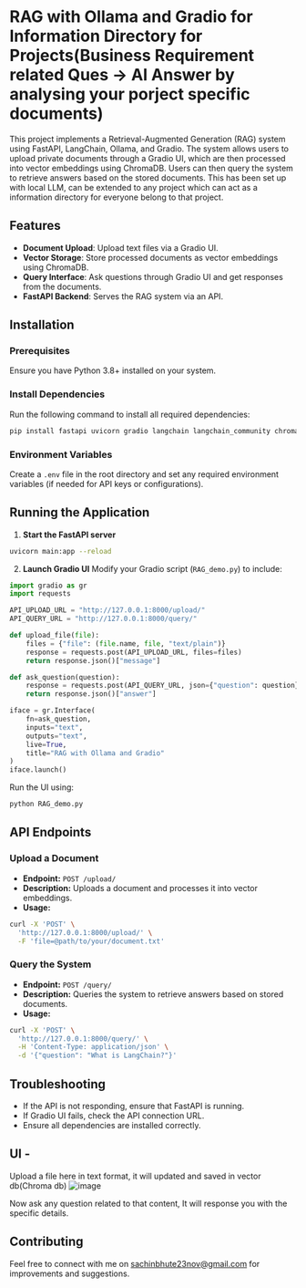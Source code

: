 # RAG with Ollama and Gradio for Information Directory for Projects(Business Requirement related Ques -> AI Answer by analysing your porject specific documents)

This project implements a Retrieval-Augmented Generation (RAG) system using FastAPI, LangChain, Ollama, and Gradio. The system allows users to upload private documents through a Gradio UI, which are then processed into vector embeddings using ChromaDB. Users can then query the system to retrieve answers based on the stored documents. This has been set up with local LLM, can be extended to any project which can act as a information directory for everyone belong to that project.

## Features

- **Document Upload**: Upload text files via a Gradio UI.
- **Vector Storage**: Store processed documents as vector embeddings using ChromaDB.
- **Query Interface**: Ask questions through Gradio UI and get responses from the documents.
- **FastAPI Backend**: Serves the RAG system via an API.

## Installation

### Prerequisites

Ensure you have Python 3.8+ installed on your system.

### Install Dependencies

Run the following command to install all required dependencies:

```sh
pip install fastapi uvicorn gradio langchain langchain_community chromadb ollama python-dotenv
```

### Environment Variables

Create a `.env` file in the root directory and set any required environment variables (if needed for API keys or configurations).

## Running the Application

1. **Start the FastAPI server**

```sh
uvicorn main:app --reload
```

2. **Launch Gradio UI** Modify your Gradio script (`RAG_demo.py`) to include:

```python
import gradio as gr
import requests

API_UPLOAD_URL = "http://127.0.0.1:8000/upload/"
API_QUERY_URL = "http://127.0.0.1:8000/query/"

def upload_file(file):
    files = {"file": (file.name, file, "text/plain")}
    response = requests.post(API_UPLOAD_URL, files=files)
    return response.json()["message"]

def ask_question(question):
    response = requests.post(API_QUERY_URL, json={"question": question})
    return response.json()["answer"]

iface = gr.Interface(
    fn=ask_question,
    inputs="text",
    outputs="text",
    live=True,
    title="RAG with Ollama and Gradio"
)
iface.launch()
```

Run the UI using:

```sh
python RAG_demo.py
```

## API Endpoints

### Upload a Document

- **Endpoint:** `POST /upload/`
- **Description:** Uploads a document and processes it into vector embeddings.
- **Usage:**

```sh
curl -X 'POST' \
  'http://127.0.0.1:8000/upload/' \
  -F 'file=@path/to/your/document.txt'
```

### Query the System

- **Endpoint:** `POST /query/`
- **Description:** Queries the system to retrieve answers based on stored documents.
- **Usage:**

```sh
curl -X 'POST' \
  'http://127.0.0.1:8000/query/' \
  -H 'Content-Type: application/json' \
  -d '{"question": "What is LangChain?"}'
```

## Troubleshooting

- If the API is not responding, ensure that FastAPI is running.
- If Gradio UI fails, check the API connection URL.
- Ensure all dependencies are installed correctly.

## UI - 
Upload a file here in text format, it will updated and saved in vector db(Chroma db)
![image](https://github.com/user-attachments/assets/189cfc0c-488a-4a02-8d19-68ad1c7fbb75)

Now ask any question related to that content, It will response you with the specific details.




## Contributing

Feel free to connect with me on sachinbhute23nov@gmail.com for improvements and suggestions.



